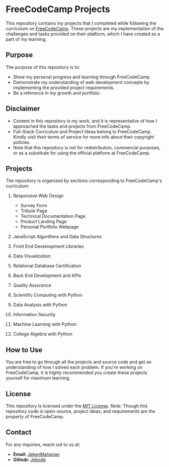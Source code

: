 
# FreeCodeCamp Projects

This repository contains my projects that I completed while following the curriculum on [FreeCodeCamp](https://www.freecodecamp.org/). These projects are my implementation of the challenges and tasks provided on their platform, which I have created as a part of my learning.



## Purpose
The purpose of this repository is to:
- Show my personal progress and learning through FreeCodeCamp.
- Demonstrate my understanding of web development concepts by implementing the provided project requirements.
- Be a reference in my growth and portfolio.
## Disclaimer

- Content in this repository is my work, and it is representative of how I approached the tasks and projects from FreeCodeCamp.
- Full-Stack Curriculum and Project Ideas belong to FreeCodeCamp. Kindly visit their terms of service for more info about their copyright policies.
- Note that this repository is not for redistribution, commercial purposes, or as a substitute for using the official platform at FreeCodeCamp.
## Projects

The repository is organized by sections corresponding to FreeCodeCamp's curriculum:

1. Responsive Web Design
    - Survey Form
    - Tribute Page
    - Technical Documentation Page
    - Product Landing Page
    - Personal Portfolio Webpage

2. JavaScript Algorithms and Data Structures

3. Front End Develoopment Libraries

4. Data Visualization

5. Relational Database Certification

6. Back End Development and APIs

7. Quality Assurance

8. Scientific Computing with Python

9. Data Analysis with Python

10. Information Security

11. Machine Learning with Python

12. College Algebra with Python
## How to Use

You are free to go through all the projects and source code and get an understanding of how I solved each problem. If you're working on FreeCodeCamp, it is highly recommended you create these projects yourself for maximum learning.
## License

This repository is licensed under the [MIT License](https://choosealicense.com/licenses/mit/).
Note: Though this repository code is open-source, project ideas, and requirements are the property of FreeCodeCamp.
## Contact

For any inquiries, reach out to us at:
- **Email:** [JekenMaharjan](maharjanjeken@gmail.com)
- **Github:** [Jekode](https://github.com/JekenMaharjan)
